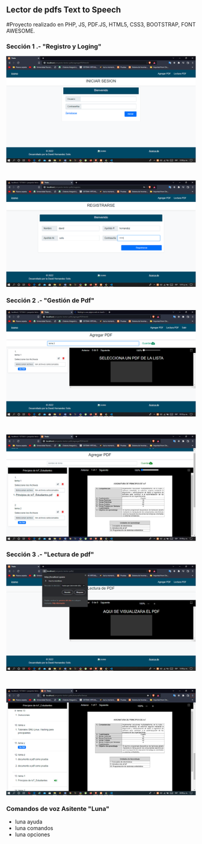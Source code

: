 <h2>Lector de pdfs Text to Speech </h2>

<p> #Proyecto realizado en PHP, JS, PDF.JS, HTML5, CSS3, BOOTSTRAP, FONT AWESOME. </p>

<h3>Sección 1 .- "Registro y Loging"</h3>

![Registro de usuarios administradores de pdfs](https://github.com/DavidHernandezSolis/lector-pdfs/blob/main/seccion2img1.png)

<br>

![Registro de usuarios administradores de pdfs](https://github.com/DavidHernandezSolis/lector-pdfs/blob/main/seccion2img2.png)

<h3>Sección 2 .- "Gestión de Pdf"</h3>

![Gestión de Pdf](https://github.com/DavidHernandezSolis/lector-pdfs/blob/main/seccion3img1.png)

<br>

![Gestión de Pdf](https://github.com/DavidHernandezSolis/lector-pdfs/blob/main/seccion3img2.png)

<h3>Sección 3 .- "Lectura de pdf"</h3>

![Lectura de pdf de texto a voz](https://github.com/DavidHernandezSolis/lector-pdfs/blob/main/seccion1img1.png)

<br>

![Lectura de pdf de texto a voz](https://github.com/DavidHernandezSolis/lector-pdfs/blob/main/seccion1img2.png)

<h3>Comandos de voz Asitente "Luna"</h3>
<ul>
<li>
luna ayuda
</li>
<li>
luna comandos
</li>
<li>
luna opciones
</li>
</ul>


